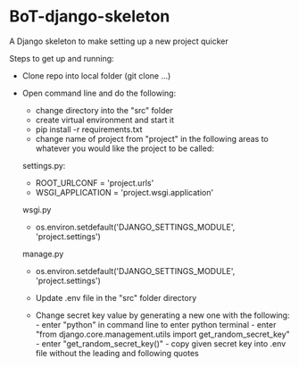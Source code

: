 # BoT-django-skeleton
A Django skeleton to make setting up a new project quicker

Steps to get up and running:
 - Clone repo into local folder (git clone ...)
 - Open command line and do the following:
     - change directory into the "src" folder
     - create virtual environment and start it
     - pip install -r requirements.txt
     - change name of project from "project" in the following areas to whatever you would like the project to be called:
     
     settings.py:
     - ROOT_URLCONF = 'project.urls'
     - WSGI_APPLICATION = 'project.wsgi.application'
     
     wsgi.py
     - os.environ.setdefault('DJANGO_SETTINGS_MODULE', 'project.settings')
     
     manage.py
     - os.environ.setdefault('DJANGO_SETTINGS_MODULE', 'project.settings')
     
     - Update .env file in the "src" folder directory
      - Change secret key value by generating a new one with the following:
       - enter "python" in command line to enter python terminal
       - enter "from django.core.management.utils import get_random_secret_key"
       - enter "get_random_secret_key()"
       - copy given secret key into .env file without the leading and following quotes
